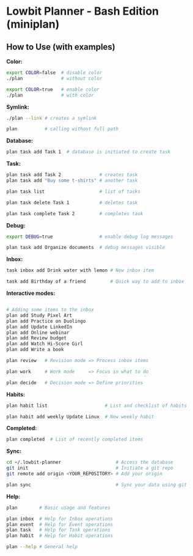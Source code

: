 # Lowbit Planner - Bash Edition (miniplan)

## How to Use (with examples)

**Color:**

```bash
export COLOR=false  # disable color
./plan              # without color

export COLOR=true   # enable color
./plan              # with color
```

**Symlink:**

```bash
./plan --link # creates a symlink

plan          # calling without full path
```

**Database:**

```bash
plan task add Task 1  # database is initiated to create task
```

**Task:**

```bash
plan task add Task 2              # creates task
plan task add "Buy some t-shirts" # another task

plan task list                    # list of tasks

plan task delete Task 1           # deletes task

plan task complete Task 2         # completes task
```

**Debug:**

```bash
export DEBUG=true                 # enable debug log messages

plan task add Organize documents  # debug messages visible
```

**Inbox:**

```bash
task inbox add Drink water with lemon # New inbox item

task add Birthday of a friend         # Quick way to add to inbox
```

**Interactive modes:**

```bash

# Adding some items to the inbox
plan add Study Pixel Art
plan add Practice on Duolingo
plan add Update LinkedIn
plan add Online webinar
plan add Review budget
plan add Watch Hi-Score Girl
plan add Write a book

plan review   # Revision mode => Process inbox items

plan work     # Work mode     => Focus in what to do

plan decide   # Decision mode => Define priorities

```

**Habits:**

```bash
plan habit list                     # List and checklist of habits

plan habit add weekly Update Linux  # New weekly habit 
```

**Completed:**

```bash
plan completed  # List of recently completed items
```

**Sync:**

```bash
cd ~/.lowbit-planner                    # Access the database
git init                                # Initiate a git repo
git remote add origin <YOUR_REPOSITORY> # Add your origin

plan sync                               # Sync your data using git

```

**Help:**

```bash
plan        # Basic usage and features

plan inbox  # Help for Inbox operations
plan event  # Help for Event operations
plan task   # Help for Task operations
plan habit  # Help for Habit operations

plan --help # General help
```
